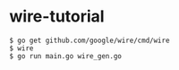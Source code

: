 # wire-tutorial

```
$ go get github.com/google/wire/cmd/wire
$ wire
$ go run main.go wire_gen.go
```
